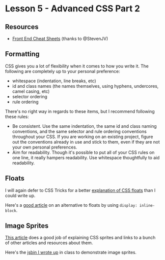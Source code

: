 # Lesson 5 - Advanced CSS Part 2

## Resources

* [Front End Cheat Sheets](http://www.smashingbuzz.com/2014/07/free-html5-css3-and-jquery-cheat-sheets/) (thanks to @StevenJV)

## Formatting

CSS gives you a lot of flexibility when it comes to how you write it. The following are completely up to your personal preference:

* whitespace (indentation, line breaks, etc)
* id and class names (the names themselves, using hyphens, undercores, camel casing, etc)
* selector ordering
* rule ordering

There's no right way in regards to these items, but I recommend following these rules:

* Be consistent. Use the same indentation, the same id and class naming conventions, and the same selector and rule ordering conventions throughout your CSS. If you are working on an existing project, figure out the conventions already in use and stick to them, even if they are not your own personal preferences.
* Aim for readability. Though it's possible to put all of your CSS rules on one line, it really hampers readability. Use whitespace thoughtfully to aid readability.

## Floats

I will again defer to CSS Tricks for a better [explanation of CSS floats](http://css-tricks.com/all-about-floats/) than I could write up.

Here's a [good article](http://designshack.net/articles/css/whats-the-deal-with-display-inline-block/) on an alternative to floats by using `display: inline-block`.

## Image Sprites

[This article](http://www.smashingmagazine.com/2009/04/27/the-mystery-of-css-sprites-techniques-tools-and-tutorials/) does a good job of explaining CSS sprites and links to a bunch of other articles and resources about them.

Here's the [jsbin I wrote up](http://jsbin.com/nuquva/1/edit?html,css,output) in class to demonstrate image sprites.
